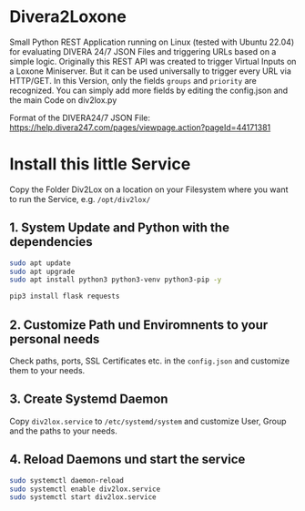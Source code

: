 # Divera2Loxone
Small Python REST Application running on Linux (tested with Ubuntu 22.04) for evaluating DIVERA 24/7 JSON Files and triggering URLs based on a simple logic. Originally this REST API was created to trigger Virtual Inputs on a Loxone Miniserver. But it can be used universally to trigger every URL via HTTP/GET. 
In this Version, only the fields ```groups``` and ```priority``` are recognized. You can simply add more fields by editing the config.json and the main Code on div2lox.py

Format of the DIVERA24/7 JSON File: 
https://help.divera247.com/pages/viewpage.action?pageId=44171381

# Install this little Service
Copy the Folder Div2Lox on a location on your Filesystem where you want to run the Service, e.g. ```/opt/div2lox/```

## 1. System Update and Python with the dependencies

```bash
sudo apt update
sudo apt upgrade
sudo apt install python3 python3-venv python3-pip -y

pip3 install flask requests
```

## 2. Customize Path und Enviromnents to your personal needs
Check paths, ports, SSL Certificates etc. in the ```config.json``` and customize them to your needs. 

## 3. Create Systemd Daemon
Copy ```div2lox.service``` to ```/etc/systemd/system``` and customize User, Group and the paths to your needs. 

## 4. Reload Daemons und start the service

```bash
sudo systemctl daemon-reload
sudo systemctl enable div2lox.service
sudo systemctl start div2lox.service
```

